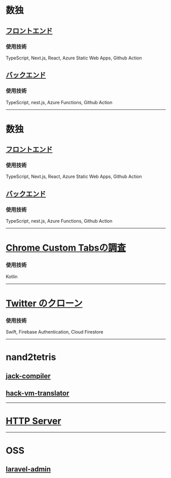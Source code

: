 # 数独

## [フロントエンド](https://github.com/Uyutaka/react-sudoku)

### 使用技術
TypeScript, Next.js, React, Azure Static Web Apps, Github Action

## [バックエンド](https://github.com/Uyutaka/nest-sudoku)

### 使用技術
TypeScript, nest.js, Azure Functions, Github Action

---

# 数独

## [フロントエンド](https://github.com/Uyutaka/react-sudoku)

### 使用技術
TypeScript, Next.js, React, Azure Static Web Apps, Github Action

## [バックエンド](https://github.com/Uyutaka/nest-sudoku)

### 使用技術
TypeScript, nest.js, Azure Functions, Github Action

---

# [Chrome Custom Tabsの調査](https://github.com/Uyutaka/CustomTabs)
### 使用技術
Kotlin

---

# [Twitter のクローン](https://github.com/Uyutaka/TwitterClone)
### 使用技術
Swift, Firebase Authentication, Cloud Firestore
 
---

# nand2tetris
## [jack-compiler](https://github.com/Uyutaka/jack-compiler)

## [hack-vm-translator](https://github.com/Uyutaka/hack-vm-translator)

---

# [HTTP Server](https://github.com/Uyutaka/http-server)

---

# OSS

## [laravel-admin](https://github.com/Uyutaka/laravel-admin)
